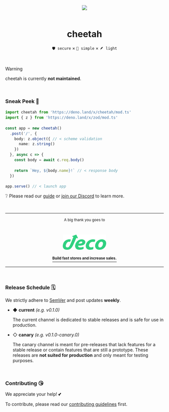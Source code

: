 <div align='center'>
  <img src='https://cheetah.mod.land/cheetah.svg' width='128px' />
  <br>
  <br>
  <h1>cheetah</h1>
</div>

<div align='center'>
  <p><code>🛡️ secure</code> × <code>💎 simple</code> × <code>🪶 light</code></p>
</div>

<br>

> [!WARNING]
> cheetah is currently **not maintained**.

<br>

### Sneak Peek 👾

```ts
import cheetah from 'https://deno.land/x/cheetah/mod.ts'
import { z } from 'https://deno.land/x/zod/mod.ts'

const app = new cheetah()
  .post('/', {
    body: z.object({ // < scheme validation
      name: z.string()
    })
  }, async c => {
    const body = await c.req.body()

    return `Hey, ${body.name}!` // < response body
  })

app.serve() // < launch app
```

❔ Please read our [guide](https://cheetah.mod.land) or [join our Discord](https://discord.gg/2rCya9EWGv) to learn more.

<br>

---

<div align='center'>
  <sup>A big thank you goes to</sup>

  <br>
  <br>
  <br>

  <a href='https://deco.cx'>
    <img src='https://github.com/azurystudio/cheetah/blob/dev/.github/sponsors/deco.svg?raw=true' height='48px' />
    <br>
    <br>
    <a href='https://deco.cx'><sup><b>Build fast stores and increase sales.</b></sup></a>
  </a>
</div>

---

<br>

### Release Schedule 🗓️

We strictly adhere to [SemVer](https://semver.org) and post updates **weekly**.

- ◆ **current** *(e.g. v0.1.0)*

  The current channel is dedicated to stable releases and is safe for use in production.

- ◇ **canary** *(e.g. v0.1.0-canary.0)*

  The canary channel is meant for pre-releases that lack features for a stable release or contain features that are still a prototype. These releases are **not suited for production** and only meant for testing purposes.

<br>

### Contributing 😘

We appreciate your help! 💕

To contribute, please read our [contributing guidelines](https://github.com/azurystudio/cheetah/blob/dev/contributing.md)
first.

